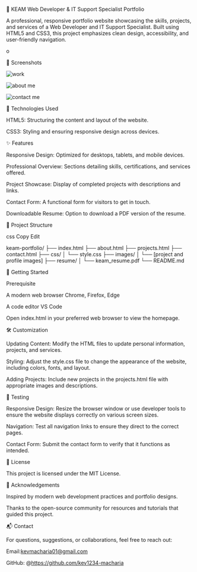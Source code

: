 💼 KEAM Web Developer & IT Support Specialist Portfolio

A professional, responsive portfolio website showcasing the skills, projects, and services of a Web Developer and IT Support Specialist. Built using HTML5 and CSS3, this project emphasizes clean design, accessibility, and user-friendly navigation.

o

📸 Screenshots

![work](https://github.com/user-attachments/assets/b28dd5af-b556-4712-92c4-f7e960c7ec8f)


![about me](https://github.com/user-attachments/assets/2dbf9d06-6b44-49bb-931f-e3cc3007514b)



![contact me](https://github.com/user-attachments/assets/e039d9f3-ee12-4085-b448-fbadb0e2b6ea)






🧰 Technologies Used


HTML5: Structuring the content and layout of the website.



CSS3: Styling and ensuring responsive design across devices.



✨ Features



Responsive Design: Optimized for desktops, tablets, and mobile devices.




Professional Overview: Sections detailing skills, certifications, and services offered.




Project Showcase: Display of completed projects with descriptions and links.




Contact Form: A functional form for visitors to get in touch.




Downloadable Resume: Option to download a PDF version of the resume.


📁 Project Structure

css
Copy
Edit

keam-portfolio/
├── index.html
├── about.html
├── projects.html
├── contact.html
├── css/
│   └── style.css
├── images/
│   └── [project and profile images]
├── resume/
│   └── keam_resume.pdf
└── README.md

🚀 Getting Started


Prerequisite


A modern web browser  Chrome, Firefox, Edge

A code editor  VS Code


Open index.html in your preferred web browser to view the homepage.


🛠️ Customization


Updating Content: Modify the HTML files to update personal information, projects, and services.



Styling: Adjust the style.css file to change the appearance of the website, including colors, fonts, and layout.



Adding Projects: Include new projects in the projects.html file with appropriate images and descriptions.



🧪 Testing


Responsive Design: Resize the browser window or use developer tools to ensure the website displays correctly on various screen sizes.



Navigation: Test all navigation links to ensure they direct to the correct pages.



Contact Form: Submit the contact form to verify that it functions as intended.



📄 License


This project is licensed under the MIT License.


🙌 Acknowledgements


Inspired by modern web development practices and portfolio designs.


Thanks to the open-source community for resources and tutorials that guided this project.


📬 Contact


For questions, suggestions, or collaborations, feel free to reach out:


Email:kevmacharia01@gmail.com


GitHub: @https://github.com/kev1234-macharia
